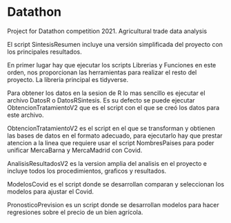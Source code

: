 # Datathon
Project for Datathon competition 2021. Agricultural trade data analysis

El script SintesisResumen incluye una versión simplificada 
del proyecto con los principales resultados.

En primer lugar hay que ejecutar los scripts Librerias y Funciones en este orden, nos
proporcionan las herramientas para realizar el resto del proyecto. 
La libreria principal es tidyverse.

Para obtener los datos en la sesion de R lo mas sencillo es ejecutar el archivo DatosR 
o DatosRSintesis. Es su defecto se puede ejecutar ObtencionTratamientoV2 que es el script
con el que se creó los datos para este archivo.

ObtencionTratamientoV2 es el script en el que se transforman y obtienen las bases de datos
en el formato adecuado, para ejecutarlo hay que prestar atencion a la linea que requiere 
usar el script NombresPaises para poder unificar MercaBarna y MercaMadrid con Covid.

AnalisisResultadosV2 es la version amplia del analisis en el proyecto e incluye todos
los procedimientos, graficos y resultados.

ModelosCovid es el script donde se desarrollan comparan y seleccionan los modelos 
para ajustar el Covid.

PronosticoPrevision es un script donde se desarrollan modelos para hacer regresiones sobre
el precio de un bien agrícola.
